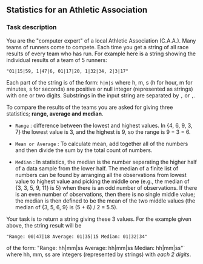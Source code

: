 ## Statistics for an Athletic Association
### Task description
You are the "computer expert" of a local Athletic Association (C.A.A.). Many teams of runners come to compete.
Each time you get a string of all race results of every team who has run. For example here is a string showing the individual results of a team of 5 runners:

`"01|15|59, 1|47|6, 01|17|20, 1|32|34, 2|3|17"`

Each part of the string is of the form: `h|m|s` where h, m, s (h for hour, m for minutes, s for seconds) are positive or
null integer (represented as strings) with one or two digits. Substrings in the input string are separated by `,` or `,`.

To compare the results of the teams you are asked for giving three statistics; **range, average and median**.

- `Range` : difference between the lowest and highest values. In {4, 6, 9, 3, 7} the lowest value is 3, and the highest is 9, so the range is 9 − 3 = 6.
  
- `Mean or Average` : To calculate mean, add together all of the numbers and then divide the sum by the total count of numbers.
  
- `Median` : In statistics, the median is the number separating the higher half of a data sample from the lower half.
The median of a finite list of numbers can be found by arranging all the observations from lowest value to highest value and picking
the middle one (e.g., the median of {3, 3, 5, 9, 11} is 5) when there is an odd number of observations.
If there is an even number of observations, then there is no single middle value; the median is then defined to be the mean of the two middle values (the median of {3, 5, 6, 9} is (5 + 6) / 2 = 5.5).
    

Your task is to return a string giving these 3 values. For the example given above, the string result will be

`"Range: 00|47|18 Average: 01|35|15 Median: 01|32|34"`

of the form: "Range: hh|mm|ss Average: hh|mm|ss Median: hh|mm|ss"`
where hh, mm, ss are integers (represented by strings) with _each 2 digits_.
